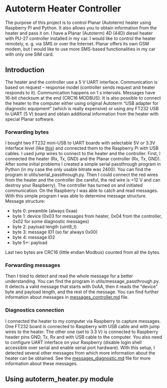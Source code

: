 # Autoterm Heater Controller
The purpose of this project is to control Planar (Autoterm) heater using Raspberry PI and Python. It also allows you to obtain information from the heater and pass it on.
I have a Planar (Autoterm) 4D (44D) diesel heater with PU-27 controller installed in my car. I would like to control the heater remotely, e. g. via SMS or over the Internet. Planar offers its own GSM modem, but I would like to use more SMS-based functionalities in my car with only one SIM card. 

## Introduction
The heater and the controller use a 5 V UART interface. Communication is based on request – response model (controller sends request and heater responds to it). Communication happens on 1 s intervals. Messages have 16-bit checksum at the end (CRC16 MODBUS).
It is also possible to connect the heater to the computer either using original Autoterm “USB adapter for diagnostic equipment” (which is really expensive) or using any FT232 USB to UART (5 V) board and obtain additional information from the heater with special Planar software. 

### Forwarding bytes
I bought two FT232 mini-USB to UART boards with selectable 5V or 3.3V interface level (like [this](https://www.aliexpress.com/item/32896631192.html?spm=a2g0o.12057483.product-detail-btn.1.d5643b97Qj3SNY)) and connected them to the Raspberry Pi with USB cables. I used jump wires to connect to the heater and the controller. First, I connected the heater (Rx, Tx, GND) and the Planar controller (Rx, Tx, GND). After some initial problems I created a simple serial passthrough program in Python (in my case the only usable bitrate was 2400). You can find the program in utils/serial_passthrough.py. Then I could connect the red wires from the heater and the controller (be careful, the red wire is +12 V and can destroy your Raspberry). The controller has turned on and initiated communication. On the Raspberry I was able to catch and read messages. With this simple program I was able to determine message structure. 
Message structure:
* byte 0: preamble (always 0xaa)
* byte 1: device (0x03 for messages from heater, 0x04 from the controller, 0x02 for some diagnostic messages)
* byte 2: payload length (uint8_t)
* byte 3: message ID1 (so far always 0x00)
* byte 4: message ID2
* byte 5+: payload

Last two bytes are CRC16 (little endian Modbus) counted from all the bytes.

### Forwarding messages
Then I tried to detect and read the whole message for a better understanding. You can find the program in utils/message_passthrough.py. It detects a valid message that starts with 0xAA, then it reads the “device” byte and payload length, and the rest of the message. You can find further information about messages in [messages_controller.md](messages/messages_controller.md) file. 

### Diagnostics connection
I connected the heater to my computer via Raspberry to capture messages. One FT232 board is connected to Raspberry with USB cable and with jump wires to the heater. The other one (set to 3.3 V) is connected to Raspberry header pins GND, Tx, Rx and with USB cable to the computer. You also need to configure UART interface on your Raspberry (disable login shell accessible over serial and enable serial port hardware). With this setup, I detected several other messages from which more information about the heater can be obtained. See the [messages_diagnostic.md](messages/messages_diagnostic.md)  file for more information about these messages.

## Using autoterm_heater.py module
